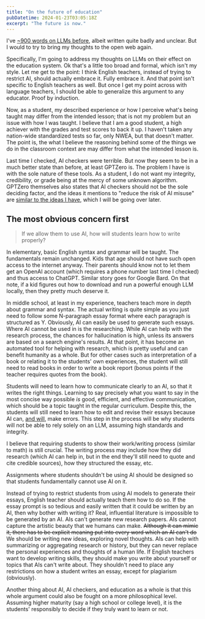 ```yaml
---
title: "On the future of education"
pubDatetime: 2024-01-23T03:05:18Z
excerpt: "The future is now."
---
```



I've [~900 words on LLMs before](https://thatxliner.github.io/blog/posts/my-thoughts-on-gpt-copyright/), albeit written quite badly and unclear. But I would to try to bring my thoughts to the open web again.

Specifically, I'm going to address my thoughts on LLMs on their effect on the education system. Ok that's a little too broad and formal, which isn't my style. Let me get to the point: I think English teachers, instead of trying to restrict AI, should actually embrace it. Fully embrace it. And that point isn't specific to English teachers as well. But once I get my point across with language teachers, I should be able to generalize this argument to any educator. Proof by induction.

Now, as a student, my described experience or how I perceive what's being taught may differ from the intended lesson; that is not my problem but an issue with how I was taught. I believe that I am a good student, a high achiever with the grades and test scores to back it up. I haven't taken any nation-wide standardized tests so far, only NWEA, but that doesn't matter. The point is, the what I believe the reasoning behind some of the things we do in the classroom context are may differ from what the intended lesson is.

Last time I checked, AI checkers were terrible. But now they seem to be in a much better state than before, at least GPTZero is. The problem I have is with the sole nature of these tools. As a student, I do not want my integrity, credibility, or grade being at the mercy of some unknown algorithm. GPTZero themselves also states that AI checkers should not be the sole deciding factor, and the ideas it mentions to "reduce the risk of AI misuse" are [similar to the ideas I have](https://gptzero.me/faq), which I will be going over later.

## The most obvious concern first

> If we allow them to use AI, how will students learn how to write properly?

In elementary, basic English syntax and grammar will be taught. The fundamentals remain unchanged. Kids that age should not have such open access to the internet anyway. Their parents should know not to let them get an OpenAI account (which requires a phone number last time I checked) and thus access to ChatGPT. Similar story goes for Google Bard. On that note, if a kid figures out how to download and run a powerful enough LLM locally, then they pretty much deserve it.

In middle school, at least in my experience, teachers teach more in depth about grammar and syntax. The actual writing is quite simple as you just need to follow some N-paragraph essay format where each paragraph is structured as Y. Obviously, AI can easily be used to generate such essays. Where AI cannot be used in is the researching. While AI can help with the research process, the chances for hallucination is high, unless its answers are based on a search engine's results. At that point, it has become an automated tool for helping with research, which is pretty useful and can benefit humanity as a whole. But for other cases such as interpretation of a book or relating it to the students' own experiences, the student will still need to read books in order to write a book report (bonus points if the teacher requires quotes from the book).

Students will need to learn how to communicate clearly to an AI, so that it writes the right things. Learning to say precisely what you want to say in the most concise way possible *is* good, efficient, and effective communication, which should be a topic taught in the regular curriculum. Despite this, the students will still need to learn how to edit and revise their essays because AI can, [and will](https://en.wikipedia.org/wiki/Murphy%27s_law), make errors. This step in the process will be why students will not be able to rely solely on an LLM, assuming high standards and integrity.

I believe that requiring students to show their work/writing process (similar to math) is still crucial. The writing process may include how they did research (which AI can help in, but in the end they'll still need to quote and cite credible sources), how they structured the essay, etc.

Assignments where students shouldn't be using AI should be designed so that students fundamentally cannot use AI on it.

Instead of trying to restrict students from using AI models to generate their essays, English teacher should actually teach them how to do so. If the essay prompt is so tedious and easily written that it could be written by an AI, then why bother with writing it? Real, influential literature is impossible to be generated by an AI. AIs can't generate new research papers. AIs cannot capture the artistic beauty that we humans can make. ~~Although it can mimic it, there has to be explicit meaning put into every word which an AI can't do~~ We should be writing new ideas, exploring novel thoughts. AIs can help with summarizing or aggregating research or history, but they can never replace the personal experiences and thoughts of a human life. If English teachers want to develop writing skills, they should make you write about yourself or topics that AIs can't write about. They shouldn't need to place any restrictions on how a student writes an essay, except for plagiarism (obviously).



Another thing about AI, AI checkers, and education as a whole is that this whole argument could also be fought on a more philosophical level. Assuming higher maturity (say a high school or college level), it is the students' responsibly to decide if they truly want to learn or not.
